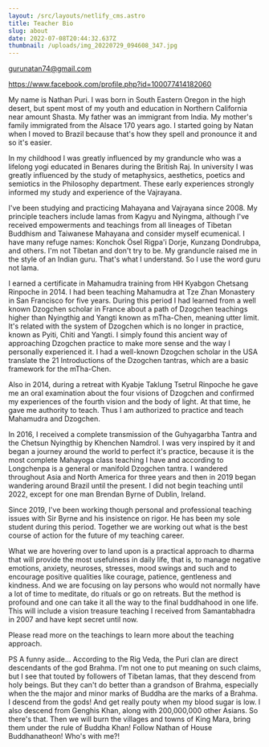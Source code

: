 ```yaml
---
layout: /src/layouts/netlify_cms.astro
title: Teacher Bio
slug: about
date: 2022-07-08T20:44:32.637Z
thumbnail: /uploads/img_20220729_094608_347.jpg
---
```

gurunatan74@gmail.com

https://www.facebook.com/profile.php?id=100077414182060

My name is Nathan Puri. I was born in South Eastern Oregon in the high desert, but spent most of my youth and education in Northern California near amount Shasta. My father was an immigrant from India. My mother's family immigrated from the Alsace 170 years ago. I started going by Natan when I moved to Brazil because that's how they spell and pronounce it and so it's easier. 

In my childhood I was greatly influenced by my granduncle who was a lifelong yogi educated in Benares during the British Raj. In university I was greatly influenced by the study of metaphysics, aesthetics, poetics and semiotics in the Philosophy department. These early experiences strongly informed my study and experience of the Vajrayana.

I've been studying and practicing Mahayana and Vajrayana since 2008. My principle teachers include lamas from Kagyu and Nyingma, although I've received empowerments and teachings from all lineages of Tibetan Buddhism and Taiwanese Mahayana and consider myself ecumenical. I have many refuge names: Konchok Ösel Rigpa'i Dorje, Kunzang Dondrubpa, and others. I'm not Tibetan and don't try to be. My granduncle raised me in the style of an Indian guru. That's what I understand. So I use the word guru not lama. 

I earned a certificate in Mahamudra training from HH Kyabgon Chetsang Rinpoche in 2014. I had been teaching Mahamudra at Tze Zhan Monastery in San Francisco for five years. During this period I had learned from a well known Dzogchen scholar in France about a path of Dzogchen teachings higher than Nyingthig and Yangti known as mTha-Chen, meaning utter limit. It's related with the system of Dzogchen which is no longer in practice, known as Pyiti, Chiti and Yangti. I simply found this ancient way of approaching Dzogchen practice to make more sense and the way I personally experienced it. I had a well-known Dzogchen scholar in the USA translate the 21 Introductions of the Dzogchen tantras, which are a basic framework for the mTha-Chen.

Also in 2014, during a retreat with Kyabje Taklung Tsetrul Rinpoche he gave me an oral examination about the four visions of Dzogchen and confirmed my experiences of the fourth vision and the body of light. At that time, he gave me authority to teach. Thus I am authorized to practice and teach Mahamudra and Dzogchen.

In 2016, I received a complete transmission of the Guhyagarbha Tantra and the Chetsun Nyingthig by Khenchen Namdrol. I was very inspired by it and began a journey around the world to perfect it's practice, because it is the most complete Mahayoga class teaching I have and according to Longchenpa is a general or manifold Dzogchen tantra. I wandered throughout Asia and North America for three years and then in 2019 began wandering around Brazil until the present. I did not begin teaching until 2022, except for one man Brendan Byrne of Dublin, Ireland.

Since 2019, I've been working though personal and professional teaching issues with Sir Byrne and his insistence on rigor. He has been my sole student during this period. Together we are working out what is the best course of action for the future of my teaching career.

What we are hovering over to land upon is a practical approach to dharma that will provide the most usefulness in daily life, that is, to manage negative emotions, anxiety, neuroses, stresses, mood swings and such and to encourage positive qualities like courage, patience, gentleness and kindness. And we are focusing on lay persons who would not normally have a lot of time to meditate, do rituals or go on retreats. But the method is profound and one can take it all the way to the final buddhahood in one life. This will include a vision treasure teaching I received from Samantabhadra in 2007 and have kept secret until now.

Please read more on the teachings to learn more about the teaching approach.

PS A funny aside... According to the Rig Veda, the Puri clan are direct descendants of the god Brahma. I'm not one to put meaning on such claims, but I see that touted by followers of Tibetan lamas, that they descend from holy beings. But they can't do better than a grandson of Brahma, especially when the the major and minor marks of Buddha are the marks of a Brahma. I descend from the gods! And get really pouty when my blood sugar is low. I also descend from Genghis Khan, along with 200,000,000 other Asians. So there's that. Then we will burn the villages and towns of King Mara, bring them under the rule of Buddha Khan!  Follow Nathan of House Buddhanatheon! Who's with me?!